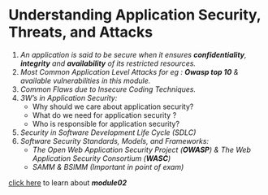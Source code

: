 # Understanding Application Security, Threats, and Attacks

1. *An application is said to be secure when it ensures **confidentiality**, **integrity** and **availability** of its restricted resources.*
2. *Most Common Application Level Attacks for eg : **Owasp top 10** & available vulnerabilities in this module.*
3. *Common Flaws due to Insecure Coding Techniques.*
4. *3W’s in Application Security:*
      - Why should we care about application security?
      - What do we need for application security ? 
      - Who is responsible for application security? 
5. *Security in Software Development Life Cycle (SDLC)*
6. *Software Security Standards, Models, and Frameworks:*
      - *The Open Web Application Security Project (**OWASP**) & The Web Application Security Consortium (**WASC**)*
      - *SAMM & BSIMM (Important in point of exam)*

[click here](https://github.com/IHackPy/EC-Council-CASE-Java-Net/blob/main/CASE-Java/module02.md) to learn about ***module02***



